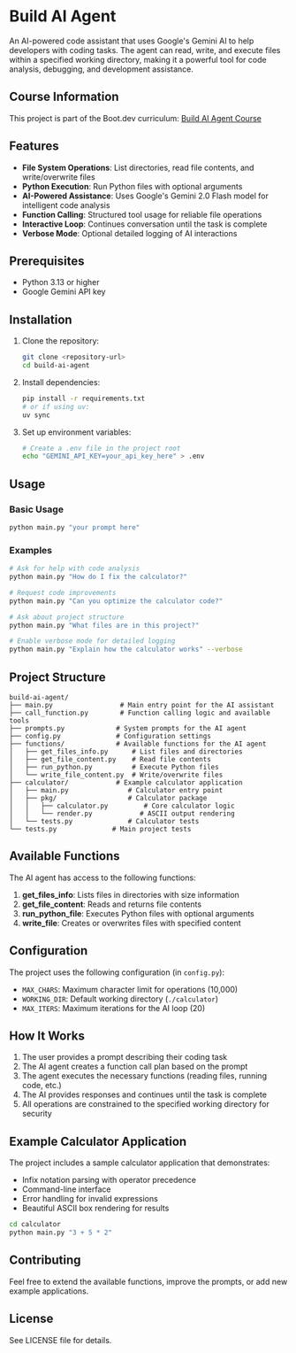 # Build AI Agent

An AI-powered code assistant that uses Google's Gemini AI to help developers with coding tasks. The agent can read, write, and execute files within a specified working directory, making it a powerful tool for code analysis, debugging, and development assistance.

## Course Information

This project is part of the Boot.dev curriculum: [Build AI Agent Course](https://www.boot.dev/lessons/44e182d7-c2c6-4c7e-9313-1b078e301344)

## Features

- **File System Operations**: List directories, read file contents, and write/overwrite files
- **Python Execution**: Run Python files with optional arguments
- **AI-Powered Assistance**: Uses Google's Gemini 2.0 Flash model for intelligent code analysis
- **Function Calling**: Structured tool usage for reliable file operations
- **Interactive Loop**: Continues conversation until the task is complete
- **Verbose Mode**: Optional detailed logging of AI interactions

## Prerequisites

- Python 3.13 or higher
- Google Gemini API key

## Installation

1. Clone the repository:

   ```bash
   git clone <repository-url>
   cd build-ai-agent
   ```

2. Install dependencies:

   ```bash
   pip install -r requirements.txt
   # or if using uv:
   uv sync
   ```

3. Set up environment variables:
   ```bash
   # Create a .env file in the project root
   echo "GEMINI_API_KEY=your_api_key_here" > .env
   ```

## Usage

### Basic Usage

```bash
python main.py "your prompt here"
```

### Examples

```bash
# Ask for help with code analysis
python main.py "How do I fix the calculator?"

# Request code improvements
python main.py "Can you optimize the calculator code?"

# Ask about project structure
python main.py "What files are in this project?"

# Enable verbose mode for detailed logging
python main.py "Explain how the calculator works" --verbose
```

## Project Structure

```
build-ai-agent/
├── main.py                 # Main entry point for the AI assistant
├── call_function.py        # Function calling logic and available tools
├── prompts.py             # System prompts for the AI agent
├── config.py              # Configuration settings
├── functions/             # Available functions for the AI agent
│   ├── get_files_info.py      # List files and directories
│   ├── get_file_content.py    # Read file contents
│   ├── run_python.py          # Execute Python files
│   └── write_file_content.py  # Write/overwrite files
├── calculator/            # Example calculator application
│   ├── main.py               # Calculator entry point
│   ├── pkg/                  # Calculator package
│   │   ├── calculator.py         # Core calculator logic
│   │   └── render.py            # ASCII output rendering
│   └── tests.py              # Calculator tests
└── tests.py              # Main project tests
```

## Available Functions

The AI agent has access to the following functions:

1. **get_files_info**: Lists files in directories with size information
2. **get_file_content**: Reads and returns file contents
3. **run_python_file**: Executes Python files with optional arguments
4. **write_file**: Creates or overwrites files with specified content

## Configuration

The project uses the following configuration (in `config.py`):

- `MAX_CHARS`: Maximum character limit for operations (10,000)
- `WORKING_DIR`: Default working directory (`./calculator`)
- `MAX_ITERS`: Maximum iterations for the AI loop (20)

## How It Works

1. The user provides a prompt describing their coding task
2. The AI agent creates a function call plan based on the prompt
3. The agent executes the necessary functions (reading files, running code, etc.)
4. The AI provides responses and continues until the task is complete
5. All operations are constrained to the specified working directory for security

## Example Calculator Application

The project includes a sample calculator application that demonstrates:

- Infix notation parsing with operator precedence
- Command-line interface
- Error handling for invalid expressions
- Beautiful ASCII box rendering for results

```bash
cd calculator
python main.py "3 + 5 * 2"
```

## Contributing

Feel free to extend the available functions, improve the prompts, or add new example applications.

## License

See LICENSE file for details.
